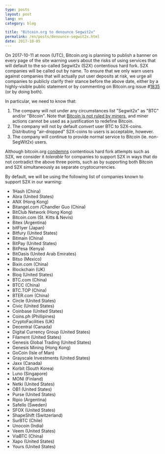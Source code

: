 ```yaml
---
type: posts
layout: post
lang: en
category: blog

title: "Bitcoin.org to denounce Segwit2x"
permalink: /en/posts/denounce-segwit2x.html
date: 2017-10-05
---
```

On 2017-10-11 at noon (UTC), Bitcoin.org is planning to publish a banner on every page of the site warning users about the risks of using services that will default to the so-called Segwit2x (S2X) contentious hard fork. S2X companies will be called out by name. To ensure that we only warn users against companies that will actually put user deposits at risk, we urge all companies to publicly clarify their stance before the above date, either by a highly-visible public statement or by commenting on Bitcoin.org issue #[1835](https://github.com/bitcoin-dot-org/bitcoin.org/issues/1835) (or by doing both).

In particular, we need to know that:

1. The company will not under any circumstances list "Segwit2x" as "BTC" and/or "Bitcoin". Note that [Bitcoin is not ruled by miners](https://en.bitcoin.it/wiki/Bitcoin_is_not_ruled_by_miners), and miner actions cannot be used as a justification to redefine Bitcoin.
2. The company will not by default *convert* user BTC to S2X-coins. Distributing "air-dropped" S2X-coins to users is acceptable, however.
3. The company will continue to provide normal service to Bitcoin (ie. non-SegWit2x) users.

Although bitcoin.org [condemns](/en/posts/hard-fork-policy) contentious hard fork attempts such as S2X, we consider it *tolerable* for companies to support S2X in ways that do not contradict the above three points, such as by supporting both Bitcoin and S2X simultaneously as separate cryptocurrencies.

By default, we will be using the following list of companies known to support S2X in our warning:

+ 1Hash (China)
+ Abra (United States)
+ ANX (Hong Kong)
+ Bitangel.com /Chandler Guo (China)
+ BitClub Network (Hong Kong)
+ Bitcoin.com (St. Kitts & Nevis)
+ Bitex (Argentina)
+ bitFlyer (Japan)
+ Bitfury (United States)
+ Bitmain (China)
+ BitPay (United States)
+ BitPesa (Kenya)
+ BitOasis (United Arab Emirates)
+ Bitso (Mexico)
+ Bixin.com (China)
+ Blockchain (UK)
+ Bloq (United States)
+ BTC.com (China)
+ BTCC (China)
+ BTC.TOP (China)
+ BTER.com (China)
+ Circle (United States)
+ Civic (United States)
+ Coinbase (United States)
+ Coins.ph (Phillipines)
+ CryptoFacilities (UK)
+ Decentral (Canada)
+ Digital Currency Group (United States)
+ Filament (United States)
+ Genesis Global Trading (United States)
+ Genesis Mining (Hong Kong)
+ GoCoin (Isle of Man)
+ Grayscale Investments (United States)
+ Jaxx (Canada)
+ Korbit (South Korea)
+ Luno (Singapore)
+ MONI (Finland)
+ Netki (United States)
+ OB1 (United States)
+ Purse (United States)
+ Ripio (Argentina)
+ Safello (Sweden)
+ SFOX (United States)
+ ShapeShift (Switzerland)
+ SurBTC (Chile)
+ Unocoin (India)
+ Veem (United States)
+ ViaBTC (China)
+ Xapo (United States)
+ Yours (United States)